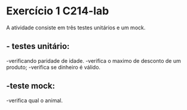 # Exercício 1 C214-lab

A atividade consiste em  três testes unitários e um mock.
## - testes unitário:
  -verificando paridade de idade.
  -verifica o maximo de desconto de um produto;
  -verifica se dinheiro é válido.
  
 ## -teste mock:
   -verifica qual o animal.
  


